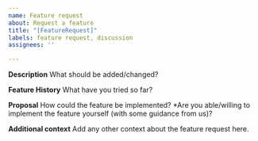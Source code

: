 ```yaml
---
name: Feature request
about: Request a feature
title: "[FeatureRequest]"
labels: feature request, discussion
assignees: ''

---
```


**Description**
What should be added/changed?

**Feature History**
What have you tried so far?

**Proposal**
How could the feature be implemented? 
*Are you able/willing to implement the feature yourself (with some guidance from us)?

**Additional context**
Add any other context about the feature request here.
